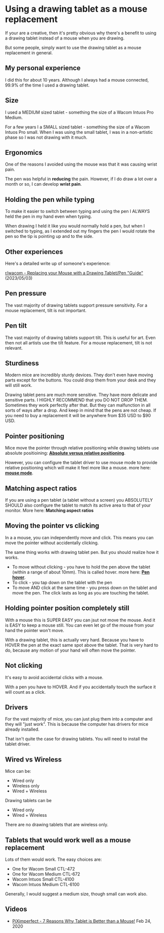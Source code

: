 # Using a drawing tablet as a mouse replacement

If your are a creative, then it's pretty obvious why there's a benefit to using a drawing tablet instead of a mouse when you are drawing.

But some people, simply want to use the drawing tablet as a mouse replacement in general.&#x20;

## **My personal experience**

I did this for about 10 years. Although I always had a mouse connected, 99.9% of the time I used a drawing tablet.

## **Size**

I used a MEDIUM sized tablet - something the size of a Wacom Intuos Pro Medium. &#x20;

For a few years I a SMALL sized tablet - something the size of a Wacom Intuos Pro small. When I was using the small tablet, I was in a non-artistic phase so I was not drawing with it much.

## **Ergonomics**

One of the reasons I avoided using the mouse was that it was causing wrist pain.

The pen was helpful in **reducing** the pain. However, if I do draw a lot over a month or so, I can develop **wrist pain**.

## **Holding the pen while typing**

To make it easier to switch between typing and using the pen I ALWAYS held the pen in my hand even when typing.

When drawing I held it like you would normally hold a pen, but when I switched to typing, as I extended out my fingers the pen I would rotate the pen so the tip is pointing up and to the side.&#x20;

## **Other experiences**

Here's a detailed write up of someone's experience:&#x20;

[r/wacom - Replacing your Mouse with a Drawing Tablet/Pen "Guide"](https://www.reddit.com/r/wacom/comments/136u00y/replacing\_your\_mouse\_with\_a\_drawing\_tabletpen/) (2023/05/03)&#x20;

## Pen pressure

The vast majority of drawing tablets support pressure sensitivity. For a mouse replacement, tilt is not important.

## Pen tilt

The vast majority of drawing tablets support tilt. This is useful for art. Even then not all artists use the tilt feature. For a mouse replacement, tilt is not relevant.

## Sturdiness

Modern mice are incredibly sturdy devices. They don't even have moving parts except for the buttons. You could drop them from your desk and they will still work.

Drawing tablet pens are much more sensitive. They have more delicate and sensitive parts. I HIGHLY RECOMMEND that you DO NOT DROP THEM. Sometimes they work perfectly after that. But they can malfunction in all sorts of ways after a drop. And keep in mind that the pens are not cheap.  If you need to buy a replacement it will be anywhere from $35 USD to $90 USD.&#x20;

## Pointer positioning

Mice move the pointer through relative positioning while drawing tablets use absolute positioining: [**Absolute versus relative positioning**](../../core-features/absolute-versus-relative-positioning.md).

However, you can configure the tablet driver to use mouse mode to provide relative positioning which will make it feel more like a mouse. more here: [**mouse mode**](../../core-features/mouse-mode.md). &#x20;

## Matching aspect ratios

If you are using a pen tablet (a tablet without a screen) you ABSOLUTELY SHOULD also configure the tablet to match its active area to that of your monitor. More here: **Matching aspect ratios**&#x20;

## Moving the pointer vs clicking

In a a mouse, you can independently move and click. This means you can move the pointer without accidentally clicking.

The same thing works with drawing tablet pen. But you should realize how it works.

* To move without clicking - you have to hold the pen above the tablet (within a range of about 10mm). This is called hover. more here: [**Pen hover**](../../core-features/pen-hover.md).&#x20;
* To click - you tap down on the tablet with the pen
* To move AND click at the same time - you press down on the tablet and move the pen. The click lasts as long as you are touching the tablet.

## Holding pointer position completely still

With a mouse this is SUPER EASY you can jsut not move the mouse. And it is EASY to keep a mouse still. You can even let go of the mouse from your hand the pointer won't move.

With a drawing tablet, this is actually very hard. Because you have to HOVER the pen at the exact same spot above the tablet. That is very hard to do, because any motion of your hand will often move the pointer.&#x20;

## Not clicking

It's easy to avoid accidental clicks with a mouse.&#x20;

With a pen you have to HOVER. And if you accidentally touch the surface it will count as a click.

## Drivers

For the vast majority of mice, you can just plug them into a computer and they will "just work". This is because the computer has drivers for mice already installed.

That isn't quite the case for drawing tablets. You will need to install the tablet driver.

## Wired vs Wireless

Mice can be:

* Wired only
* Wireless only
* Wired + Wireless

Drawing tablets can be

* Wired only
* Wired + Wireless

There are no drawing tablets that are wireless only.

## Tablets that would work well as a mouse replacement

Lots of them would work. The easy choices are:

* One for Wacom Small CTL-472
* One for Wacom Medium CTL-672
* Wacom Intuos Small CTL-4100
* Wacom Intuos Medium CTL-6100

Generally, I would suggest a medium size, though small can work also.

## Videos

* [PiXimperfect - 7 Reasons Why Tablet is Better than a Mouse!](https://www.youtube.com/watch?v=9yTA1P8SrqI) Feb 24, 2020

